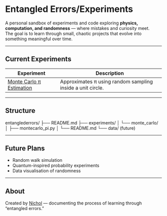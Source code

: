 # Entangled Errors/Experiments

A personal sandbox of experiments and code exploring **physics, computation, and randomness** — where mistakes and curiosity meet.  
The goal is to learn through small, chaotic projects that evolve into something meaningful over time.

---

## Current Experiments
| Experiment | Description |
|-------------|--------------|
| [Monte Carlo π Estimation](experiments/monte_carlo) | Approximates π using random sampling inside a unit circle. |

---

## Structure
entanglederrors/
├── README.md
├── experiments/
│ └── monte_carlo/
│ ├── montecarlo_pi.py
│ └── README.md
└── data/ (future)

---

## Future Plans
- Random walk simulation  
- Quantum-inspired probability experiments  
- Data visualisation of randomness  

---

## About
Created by [Nichol](https://nich8l.github.io) — documenting the process of learning through “entangled errors.”
